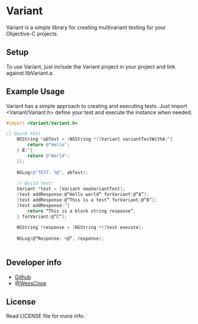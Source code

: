 # Variant
Variant is a simple library for creating multivariant testing for your Objective-C projects.

## Setup
To use Variant, just include the Variant project in your project and link against libVariant.a.

## Example Usage
Variant has a simple approach to creating and executing tests.	Just import <Variant/Variant.h> define your test and execute the instance when needed.

```objectivec
#import <Variant/Variant.h>

// Quick test
    NSString *abTest = (NSString *)[Variant variantTestWithA:^{
        return @"Hello";
    } B:^{
        return @"World";
    }];
    
    NSLog(@"TEST: %@", abTest);
    
    // Build test:
    Variant *test = [Variant newVariantTest];
    [test addResponse:@“Hello world” forVariant:@“A”];
    [test addResponse:@“This is a test” forVariant:@“B”];
    [test addResponse:^{
    	return “This is a block string response”;
    } forVariant:@“C”];
    
    NSString *response = (NSString *)[test execute];
    
    NSLog(@“Response: %@“, response);
    
```

## Developer info
* [Github](http://www.github.com/wess)
* [@WessCope](http://www.twitter.com/wesscope)

## License
Read LICENSE file for more info.